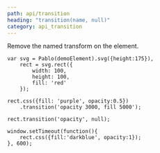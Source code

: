 ```yaml
---
path: api/transition
heading: "transition(name, null)"
category: api_transition
---
```



Remove the named transform on the element.

    var svg = Pablo(demoElement).svg({height:175}),
        rect = svg.rect({
            width: 100,
            height: 100,
            fill: 'red'
        });

    rect.css({fill: 'purple', opacity:0.5})
        .transition('opacity 3000, fill 5000');

    rect.transition('opacity', null);

    window.setTimeout(function(){
        rect.css({fill:'darkblue', opacity:1});
    }, 600);
